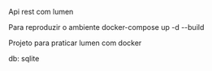 Api rest com lumen 

Para reproduzir o ambiente
    docker-compose up -d --build

Projeto para praticar lumen com docker

db: sqlite